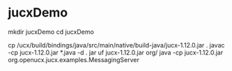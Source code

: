 # jucxDemo

mkdir jucxDemo
cd jucxDemo

cp /ucx/build/bindings/java/src/main/native/build-java/jucx-1.12.0.jar  .
javac -cp jucx-1.12.0.jar  *.java -d .
jar uf jucx-1.12.0.jar org/
java -cp jucx-1.12.0.jar org.openucx.jucx.examples.MessagingServer 
